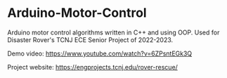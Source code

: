 # Arduino-Motor-Control
Arduino motor control algorithms written in C++ and using OOP. Used for Disaster Rover's TCNJ ECE Senior Project of 2022-2023.

Demo video:      https://www.youtube.com/watch?v=6ZPsntEGk3Q

Project website: https://engprojects.tcnj.edu/rover-rescue/
